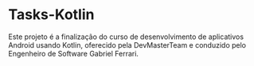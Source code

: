 # Tasks-Kotlin
Este projeto é a finalização do curso de desenvolvimento de aplicativos Android usando Kotlin, oferecido pela DevMasterTeam e conduzido pelo Engenheiro de Software Gabriel Ferrari.